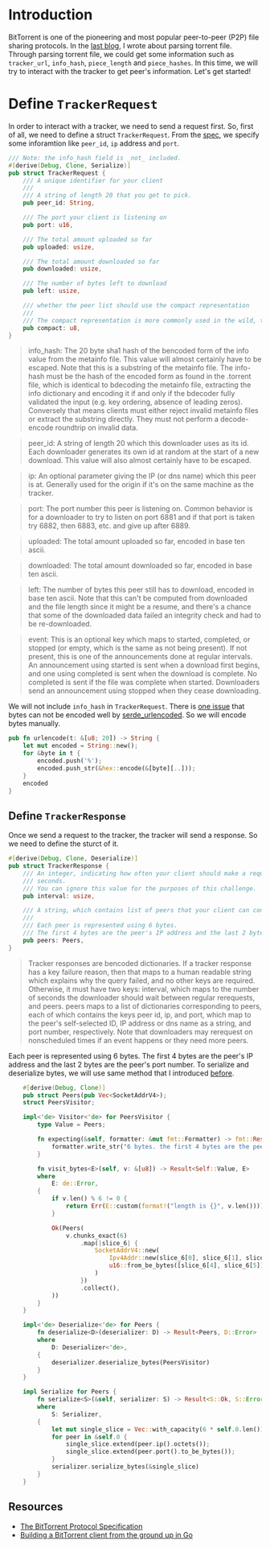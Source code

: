 # Introduction 

BitTorrent is one of the pioneering and most popular peer-to-peer (P2P) file sharing protocols. In the [last blog](https://www.nxted.co.jp/hp/blog/blog_detail?id=49), I wrote about parsing torrent file. Through parsing torrent file, we could get some information such as `tracker_url`, `info_hash`, `piece_length` and `piece_hashes`. In this time, we will try to interact with the tracker to get peer's information. Let's get started!

# Define `TrackerRequest`

In order to interact with a tracker, we need to send a request first. So, first of all, we need to define a struct `TrackerRequest`. From the [spec](https://www.bittorrent.org/beps/bep_0003.html), we specify some inforamtion like `peer_id`, `ip` address and `port`.

```rust
/// Note: the info_hash field is _not_ included.
#[derive(Debug, Clone, Serialize)]
pub struct TrackerRequest {
    /// A unique identifier for your client
    ///
    /// A string of length 20 that you get to pick.
    pub peer_id: String,

    /// The port your client is listening on
    pub port: u16,

    /// The total amount uploaded so far
    pub uploaded: usize,

    /// The total amount downloaded so far
    pub downloaded: usize,

    /// The number of bytes left to download
    pub left: usize,

    /// whether the peer list should use the compact representation
    ///
    /// The compact representation is more commonly used in the wild, the non-compact representation is mostly supported for backward-compatibility.
    pub compact: u8,
}
```

> info_hash: 
> The 20 byte sha1 hash of the bencoded form of the info value from the metainfo file. This value will almost certainly have to be escaped.
> Note that this is a substring of the metainfo file. The info-hash must be the hash of the encoded form as found in the .torrent file, which is identical to bdecoding the metainfo file, extracting the info dictionary and encoding it if and only if the bdecoder fully validated the input (e.g. key ordering, absence of leading zeros). Conversely that means clients must either reject invalid metainfo files or extract the substring directly. They must not perform a decode-encode roundtrip on invalid data.

> peer_id: 
> A string of length 20 which this downloader uses as its id. Each downloader generates its own id at random at the start of a new download. This value will also almost certainly have to be escaped.

> ip: 
> An optional parameter giving the IP (or dns name) which this peer is at. Generally used for the origin if it's on the same machine as the tracker.

> port: 
> The port number this peer is listening on. Common behavior is for a downloader to try to listen on port 6881 and if that port is taken try 6882, then 6883, etc. and give up after 6889.

> uploaded: 
> The total amount uploaded so far, encoded in base ten ascii.

> downloaded: 
> The total amount downloaded so far, encoded in base ten ascii.

> left: 
> The number of bytes this peer still has to download, encoded in base ten ascii. Note that this can't be computed from downloaded and the file length since it might be a resume, and there's a chance that some of the downloaded data failed an integrity check and had to be re-downloaded.

> event: 
> This is an optional key which maps to started, completed, or stopped (or empty, which is the same as not being present). If not present, this is one of the announcements done at regular intervals. An announcement using started is sent when a download first begins, and one using completed is sent when the download is complete. No completed is sent if the file was complete when started. Downloaders send an announcement using stopped when they cease downloading.

 We will not include `info_hash` in `TrackerRequest`. There is [one issue](https://github.com/seanmonstar/reqwest/issues/1613) that bytes can not be encoded well by [serde_urlencoded](https://github.com/nox/serde_urlencoded). So we will encode bytes manually. 

```rust
pub fn urlencode(t: &[u8; 20]) -> String {
    let mut encoded = String::new();
    for &byte in t {
        encoded.push('%');
        encoded.push_str(&hex::encode(&[byte][..]));
    }
    encoded
}
```

## Define `TrackerResponse`

Once we send a request to the tracker, the tracker will send a response. So we need to define the sturct of it. 

```rust
#[derive(Debug, Clone, Deserialize)]
pub struct TrackerResponse {
    /// An integer, indicating how often your client should make a request to the tracker in
    /// seconds.
    /// You can ignore this value for the purposes of this challenge.
    pub interval: usize,

    /// A string, which contains list of peers that your client can connect to.
    ///
    /// Each peer is represented using 6 bytes.
    /// The first 4 bytes are the peer's IP address and the last 2 bytes are the peer's port number.
    pub peers: Peers,
}
```

> Tracker responses are bencoded dictionaries. If a tracker response has a key failure reason, then that maps to a human readable string which explains why the query failed, and no other keys are required. Otherwise, it must have two keys: interval, which maps to the number of seconds the downloader should wait between regular rerequests, and peers. peers maps to a list of dictionaries corresponding to peers, each of which contains the keys peer id, ip, and port, which map to the peer's self-selected ID, IP address or dns name as a string, and port number, respectively. Note that downloaders may rerequest on nonscheduled times if an event happens or they need more peers.

Each peer is represented using 6 bytes. The first 4 bytes are the peer's IP address and the last 2 bytes are the peer's port number.
To serialize and deserialize bytes, we will use same method that I introduced [before](https://www.nxted.co.jp/hp/blog/blog_detail?id=49#UnderstandingpiecesinaTorrentFile). 

```rust
    #[derive(Debug, Clone)]
    pub struct Peers(pub Vec<SocketAddrV4>);
    struct PeersVisitor;

    impl<'de> Visitor<'de> for PeersVisitor {
        type Value = Peers;

        fn expecting(&self, formatter: &mut fmt::Formatter) -> fmt::Result {
            formatter.write_str("6 bytes. the first 4 bytes are the peer's IP address and the last 2 bytes are the peer's port number.")
        }

        fn visit_bytes<E>(self, v: &[u8]) -> Result<Self::Value, E>
        where
            E: de::Error,
        {
            if v.len() % 6 != 0 {
                return Err(E::custom(format!("length is {}", v.len())));
            }

            Ok(Peers(
                v.chunks_exact(6)
                    .map(|slice_6| {
                        SocketAddrV4::new(
                            Ipv4Addr::new(slice_6[0], slice_6[1], slice_6[2], slice_6[3]),
                            u16::from_be_bytes([slice_6[4], slice_6[5]]),
                        )
                    })
                    .collect(),
            ))
        }
    }

    impl<'de> Deserialize<'de> for Peers {
        fn deserialize<D>(deserializer: D) -> Result<Peers, D::Error>
        where
            D: Deserializer<'de>,
        {
            deserializer.deserialize_bytes(PeersVisitor)
        }
    }

    impl Serialize for Peers {
        fn serialize<S>(&self, serializer: S) -> Result<S::Ok, S::Error>
        where
            S: Serializer,
        {
            let mut single_slice = Vec::with_capacity(6 * self.0.len());
            for peer in &self.0 {
                single_slice.extend(peer.ip().octets());
                single_slice.extend(peer.port().to_be_bytes());
            }
            serializer.serialize_bytes(&single_slice)
        }
    }
```

## Resources
- [The BitTorrent Protocol Specification](https://www.bittorrent.org/beps/bep_0003.html)
- [Building a BitTorrent client from the ground up in Go](https://blog.jse.li/posts/torrent/)
